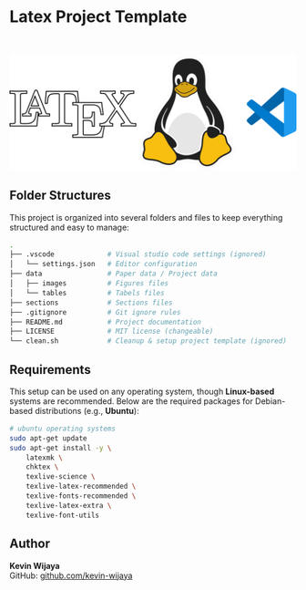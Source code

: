 # Latex Project Template
<br>

![latex-in-linux](./images.svg)

## Folder Structures
This project is organized into several folders and files to keep everything structured and easy to manage:
```sh
.
├── .vscode             # Visual studio code settings (ignored)
│   └── settings.json   # Editor configuration
├── data                # Paper data / Project data
│   ├── images          # Figures files
│   └── tables          # Tabels files  
├── sections            # Sections files  
├── .gitignore          # Git ignore rules
├── README.md           # Project documentation
├── LICENSE             # MIT license (changeable)
└── clean.sh            # Cleanup & setup project template (ignored)
```

## Requirements

This setup can be used on any operating system, though **Linux-based** systems are recommended. Below are the required packages for Debian-based distributions (e.g., **Ubuntu**):

```sh
# ubuntu operating systems
sudo apt-get update
sudo apt-get install -y \
    latexmk \
    chktex \
    texlive-science \
    texlive-latex-recommended \
    texlive-fonts-recommended \
    texlive-latex-extra \
    texlive-font-utils
```

## Author

**Kevin Wijaya**  
GitHub: [github.com/kevin-wijaya](https://github.com/kevin-wijaya)  